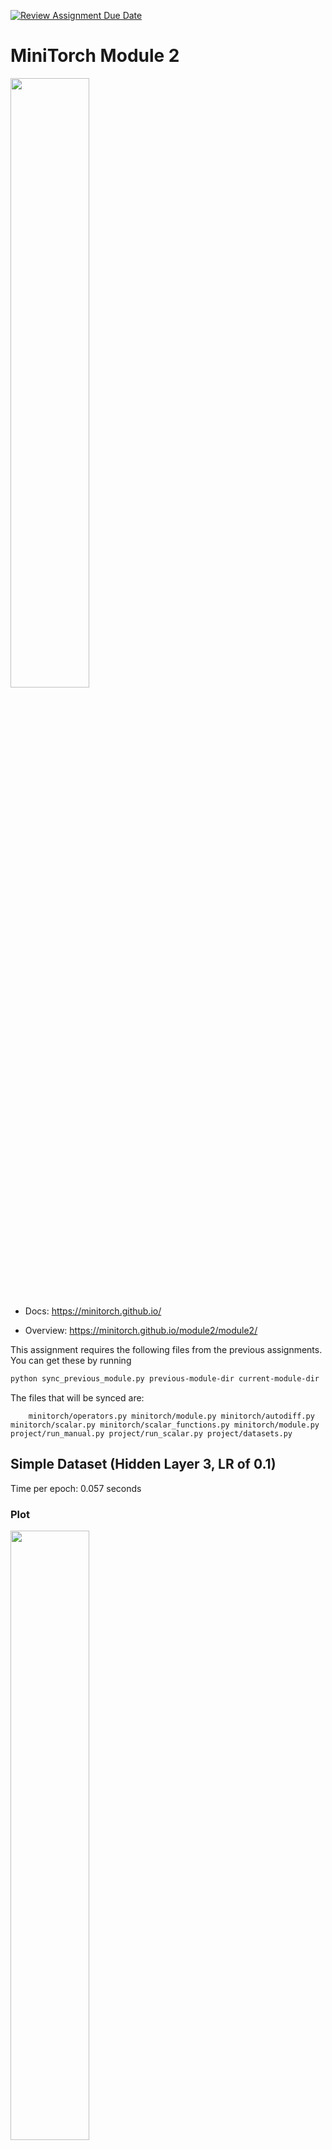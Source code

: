 [![Review Assignment Due Date](https://classroom.github.com/assets/deadline-readme-button-22041afd0340ce965d47ae6ef1cefeee28c7c493a6346c4f15d667ab976d596c.svg)](https://classroom.github.com/a/YFgwt0yY)
# MiniTorch Module 2

<img src="https://minitorch.github.io/minitorch.svg" width="50%">


* Docs: https://minitorch.github.io/

* Overview: https://minitorch.github.io/module2/module2/

This assignment requires the following files from the previous assignments. You can get these by running

```bash
python sync_previous_module.py previous-module-dir current-module-dir
```

The files that will be synced are:

        minitorch/operators.py minitorch/module.py minitorch/autodiff.py minitorch/scalar.py minitorch/scalar_functions.py minitorch/module.py project/run_manual.py project/run_scalar.py project/datasets.py

## Simple Dataset (Hidden Layer 3, LR of 0.1)

Time per epoch: 0.057 seconds

### Plot
<img src="imgs/simpleplot.png" width="50%">

### Loss Graph
<img src="imgs/simpleloss.png" width="100%">

### Loss Data
Epoch: 0/500, loss: 0, correct: 0\
Epoch: 10/500, loss: 35.79974388362853, correct: 20\
Epoch: 20/500, loss: 34.07633936611292, correct: 31\
Epoch: 30/500, loss: 33.45595397466262, correct: 30\
Epoch: 40/500, loss: 33.037221008527546, correct: 30\
Epoch: 50/500, loss: 32.65814794263026, correct: 30\
Epoch: 60/500, loss: 32.36573216568706, correct: 30\
Epoch: 70/500, loss: 32.09888682594517, correct: 30\
Epoch: 80/500, loss: 31.78087887691952, correct: 30\
Epoch: 90/500, loss: 31.401648349957522, correct: 30\
Epoch: 100/500, loss: 30.943264689457532, correct: 30\
Epoch: 110/500, loss: 30.386477035192144, correct: 30\
Epoch: 120/500, loss: 29.709221627240574, correct: 34\
Epoch: 130/500, loss: 28.88751157088813, correct: 40\
Epoch: 140/500, loss: 27.91027422808082, correct: 42\
Epoch: 150/500, loss: 26.762992161781263, correct: 44\
Epoch: 160/500, loss: 25.48795083311222, correct: 48\
Epoch: 170/500, loss: 24.153502468182293, correct: 49\
Epoch: 180/500, loss: 22.73549685310775, correct: 49\
Epoch: 190/500, loss: 21.264818988626203, correct: 49\
Epoch: 200/500, loss: 19.815145569534813, correct: 50\
Epoch: 210/500, loss: 18.453067537174537, correct: 50\
Epoch: 220/500, loss: 17.171793727078747, correct: 50\
Epoch: 230/500, loss: 15.957068405235526, correct: 50\
Epoch: 240/500, loss: 14.840669361964773, correct: 50\
Epoch: 250/500, loss: 13.813782277493521, correct: 50\
Epoch: 260/500, loss: 12.885099659698593, correct: 50\
Epoch: 270/500, loss: 12.046455434202016, correct: 50\
Epoch: 280/500, loss: 11.292133286090673, correct: 50\
Epoch: 290/500, loss: 10.61044496014656, correct: 50\
Epoch: 300/500, loss: 9.993942127078078, correct: 50\
Epoch: 310/500, loss: 9.43047208070305, correct: 50\
Epoch: 320/500, loss: 8.9144434150001, correct: 50\
Epoch: 330/500, loss: 8.443309050410086, correct: 50\
Epoch: 340/500, loss: 8.015466310946714, correct: 50\
Epoch: 350/500, loss: 7.62644334905007, correct: 50\
Epoch: 360/500, loss: 7.269076182527271, correct: 50\
Epoch: 370/500, loss: 6.938683785750776, correct: 50\
Epoch: 380/500, loss: 6.634211435905774, correct: 50\
Epoch: 390/500, loss: 6.355161348527034, correct: 50\
Epoch: 400/500, loss: 6.097478803005744, correct: 50\
Epoch: 410/500, loss: 5.858628878797319, correct: 50\
Epoch: 420/500, loss: 5.636382704123928, correct: 50\
Epoch: 430/500, loss: 5.428399153277882, correct: 50\
Epoch: 440/500, loss: 5.233402421116185, correct: 50\
Epoch: 450/500, loss: 5.0503015753047675, correct: 50\
Epoch: 460/500, loss: 4.878082312366759, correct: 50\
Epoch: 470/500, loss: 4.715875687725097, correct: 50\
Epoch: 480/500, loss: 4.562879752884203, correct: 50\
Epoch: 490/500, loss: 4.418378072326041, correct: 50\
Epoch: 500/500, loss: 4.28173139512602, correct: 50

## Diag Dataset (Hidden Layer 7, LR of 0.1)

Time per epoch: 0.166 seconds

### Plot
<img src="imgs/diagplot.png" width="50%">

### Loss Graph
<img src="imgs/diagloss.png" width="100%">

### Loss Data
Epoch: 0/700, loss: 0, correct: 0\
Epoch: 10/700, loss: 16.15585018659756, correct: 45\
Epoch: 20/700, loss: 15.222759656698303, correct: 45\
Epoch: 30/700, loss: 14.962123333216505, correct: 45\
Epoch: 40/700, loss: 14.785846384798345, correct: 45\
Epoch: 50/700, loss: 14.615495038536755, correct: 45\
Epoch: 60/700, loss: 14.43661792229324, correct: 45\
Epoch: 70/700, loss: 14.25326591740423, correct: 45\
Epoch: 80/700, loss: 14.057794461547278, correct: 45\
Epoch: 90/700, loss: 13.848876190354073, correct: 45\
Epoch: 100/700, loss: 13.62562942818922, correct: 45\
Epoch: 110/700, loss: 13.388049135778978, correct: 45\
Epoch: 120/700, loss: 13.134028658114016, correct: 45\
Epoch: 130/700, loss: 12.8613167475171, correct: 45\
Epoch: 140/700, loss: 12.569526156923962, correct: 45\
Epoch: 150/700, loss: 12.259267227912103, correct: 45\
Epoch: 160/700, loss: 11.930487889344306, correct: 45\
Epoch: 170/700, loss: 11.583323387069074, correct: 45\
Epoch: 180/700, loss: 11.218592025463543, correct: 45\
Epoch: 190/700, loss: 10.837914005921785, correct: 45\
Epoch: 200/700, loss: 10.443244155812776, correct: 45\
Epoch: 210/700, loss: 10.037067702699321, correct: 45\
Epoch: 220/700, loss: 9.639252008592292, correct: 45\
Epoch: 230/700, loss: 9.243751497658824, correct: 45\
Epoch: 240/700, loss: 8.855282974785545, correct: 45\
Epoch: 250/700, loss: 8.47337616697259, correct: 45\
Epoch: 260/700, loss: 8.102677360465723, correct: 45\
Epoch: 270/700, loss: 7.7409610802462305, correct: 46\
Epoch: 280/700, loss: 7.393709162228185, correct: 46\
Epoch: 290/700, loss: 7.06227008246727, correct: 46\
Epoch: 300/700, loss: 6.744325967768364, correct: 47\
Epoch: 310/700, loss: 6.486257966233686, correct: 47\
Epoch: 320/700, loss: 6.242615175552369, correct: 47\
Epoch: 330/700, loss: 6.009275548623733, correct: 47\
Epoch: 340/700, loss: 5.7873313477601735, correct: 47\
Epoch: 350/700, loss: 5.575430027339238, correct: 47\
Epoch: 360/700, loss: 5.3740324844899146, correct: 47\
Epoch: 370/700, loss: 5.182395232831971, correct: 48\
Epoch: 380/700, loss: 5.001287945459113, correct: 48\
Epoch: 390/700, loss: 4.829671028584298, correct: 48\
Epoch: 400/700, loss: 4.6668510845009274, correct: 48\
Epoch: 410/700, loss: 4.511155448651602, correct: 48\
Epoch: 420/700, loss: 4.363732886187844, correct: 49\
Epoch: 430/700, loss: 4.223651879582099, correct: 49\
Epoch: 440/700, loss: 4.091007475308929, correct: 49\
Epoch: 450/700, loss: 3.963414618344529, correct: 49\
Epoch: 460/700, loss: 3.8466726277925574, correct: 49\
Epoch: 470/700, loss: 3.7357925572883697, correct: 49\
Epoch: 480/700, loss: 3.629909145394336, correct: 49\
Epoch: 490/700, loss: 3.5305883316812636, correct: 49\
Epoch: 500/700, loss: 3.4330999915009452, correct: 49\
Epoch: 510/700, loss: 3.340876688761358, correct: 49\
Epoch: 520/700, loss: 3.2526176729980567, correct: 49\
Epoch: 530/700, loss: 3.167284262889976, correct: 49\
Epoch: 540/700, loss: 3.0847869748103385, correct: 49\
Epoch: 550/700, loss: 3.0055205962230307, correct: 49\
Epoch: 560/700, loss: 2.929426162386546, correct: 49\
Epoch: 570/700, loss: 2.8562904222541485, correct: 49\
Epoch: 580/700, loss: 2.7850702722400125, correct: 49\
Epoch: 590/700, loss: 2.7164451077607126, correct: 50\
Epoch: 600/700, loss: 2.650209787709831, correct: 50\
Epoch: 610/700, loss: 2.5875805597510553, correct: 50\
Epoch: 620/700, loss: 2.527143650285205, correct: 50\
Epoch: 630/700, loss: 2.46922406374246, correct: 50\
Epoch: 640/700, loss: 2.4127926296283806, correct: 50\
Epoch: 650/700, loss: 2.3595877355404333, correct: 50\
Epoch: 660/700, loss: 2.309098666332852, correct: 50\
Epoch: 670/700, loss: 2.2582823640606207, correct: 50\
Epoch: 680/700, loss: 2.210444034081056, correct: 50\
Epoch: 690/700, loss: 2.1650931250476275, correct: 50\
Epoch: 700/700, loss: 2.1185960190184208, correct: 50

## Split Dataset (Hidden Layer 12, LR of 0.1)

Time per epoch: 0.367 seconds

### Plot
<img src="imgs/splitplot.png" width="50%">

### Loss Graph
<img src="imgs/splitloss.png" width="100%">

### Loss Data
Epoch: 0/1000, loss: 0, correct: 0\
Epoch: 10/1000, loss: 33.32125028178119, correct: 36\
Epoch: 20/1000, loss: 32.43406177287252, correct: 31\
Epoch: 30/1000, loss: 31.86828015426277, correct: 31\
Epoch: 40/1000, loss: 31.422921540769504, correct: 31\
Epoch: 50/1000, loss: 31.00112939017478, correct: 31\
Epoch: 60/1000, loss: 30.593588716382808, correct: 32\
Epoch: 70/1000, loss: 30.19744861985537, correct: 32\
Epoch: 80/1000, loss: 29.803467322531425, correct: 32\
Epoch: 90/1000, loss: 29.428613928602505, correct: 33\
Epoch: 100/1000, loss: 29.054932306045334, correct: 33\
Epoch: 110/1000, loss: 28.657977036291058, correct: 33\
Epoch: 120/1000, loss: 28.25172356979529, correct: 33\
Epoch: 130/1000, loss: 27.811961465048352, correct: 33\
Epoch: 140/1000, loss: 27.33547972427748, correct: 38\
Epoch: 150/1000, loss: 26.827142872556266, correct: 38\
Epoch: 160/1000, loss: 26.29908090480736, correct: 38\
Epoch: 170/1000, loss: 25.732064844378616, correct: 40\
Epoch: 180/1000, loss: 25.160292995822786, correct: 40\
Epoch: 190/1000, loss: 24.565238327326554, correct: 41\
Epoch: 200/1000, loss: 23.939393117777605, correct: 41\
Epoch: 210/1000, loss: 23.29246380501955, correct: 42\
Epoch: 220/1000, loss: 22.6421170213034, correct: 42\
Epoch: 230/1000, loss: 21.966125245814922, correct: 43\
Epoch: 240/1000, loss: 21.279325410393007, correct: 43\
Epoch: 250/1000, loss: 20.590873618563496, correct: 45\
Epoch: 260/1000, loss: 19.896444196704763, correct: 46\
Epoch: 270/1000, loss: 19.198954324081164, correct: 46\
Epoch: 280/1000, loss: 18.502540064271045, correct: 48\
Epoch: 290/1000, loss: 17.79822632988042, correct: 48\
Epoch: 300/1000, loss: 17.113480087990148, correct: 48\
Epoch: 310/1000, loss: 16.43676622212409, correct: 48\
Epoch: 320/1000, loss: 15.794432959616483, correct: 49\
Epoch: 330/1000, loss: 15.165985001698196, correct: 49\
Epoch: 340/1000, loss: 14.525804932913019, correct: 49\
Epoch: 350/1000, loss: 13.929085001726817, correct: 49\
Epoch: 360/1000, loss: 13.327770195442527, correct: 49\
Epoch: 370/1000, loss: 12.770161123716754, correct: 49\
Epoch: 380/1000, loss: 12.246797996143519, correct: 49\
Epoch: 390/1000, loss: 11.750248425910991, correct: 49\
Epoch: 400/1000, loss: 11.269041273942102, correct: 49\
Epoch: 410/1000, loss: 10.817337855400478, correct: 49\
Epoch: 420/1000, loss: 10.402252507689331, correct: 49\
Epoch: 430/1000, loss: 10.00890359196081, correct: 49\
Epoch: 440/1000, loss: 9.635241776675535, correct: 49\
Epoch: 450/1000, loss: 9.284818372023, correct: 49\
Epoch: 460/1000, loss: 8.953801261678166, correct: 49\
Epoch: 470/1000, loss: 8.623465549112932, correct: 49\
Epoch: 480/1000, loss: 8.295234830951792, correct: 49\
Epoch: 490/1000, loss: 7.940893243493974, correct: 49\
Epoch: 500/1000, loss: 7.648962839034088, correct: 49\
Epoch: 510/1000, loss: 7.391661809412096, correct: 49\
Epoch: 520/1000, loss: 7.152139213125678, correct: 49\
Epoch: 530/1000, loss: 6.926487608661979, correct: 49\
Epoch: 540/1000, loss: 6.7125600777478525, correct: 49\
Epoch: 550/1000, loss: 6.510129358508205, correct: 49\
Epoch: 560/1000, loss: 6.318574660656323, correct: 49\
Epoch: 570/1000, loss: 6.1363446958024, correct: 49\
Epoch: 580/1000, loss: 5.962983991584717, correct: 49\
Epoch: 590/1000, loss: 5.798848196585017, correct: 50\
Epoch: 600/1000, loss: 5.642181576823949, correct: 50\
Epoch: 610/1000, loss: 5.492621813252573, correct: 50\
Epoch: 620/1000, loss: 5.3497024395493815, correct: 50\
Epoch: 630/1000, loss: 5.2129132742350635, correct: 50\
Epoch: 640/1000, loss: 5.081837964534661, correct: 50\
Epoch: 650/1000, loss: 4.9561823954386, correct: 50\
Epoch: 660/1000, loss: 4.835611085490301, correct: 50\
Epoch: 670/1000, loss: 4.719867097947164, correct: 50\
Epoch: 680/1000, loss: 4.608716602185445, correct: 50\
Epoch: 690/1000, loss: 4.501809175354968, correct: 50\
Epoch: 700/1000, loss: 4.398903803539559, correct: 50\
Epoch: 710/1000, loss: 4.299752900849489, correct: 50\
Epoch: 720/1000, loss: 4.204147444730973, correct: 50\
Epoch: 730/1000, loss: 4.11189324664684, correct: 50\
Epoch: 740/1000, loss: 4.022863739883347, correct: 50\
Epoch: 750/1000, loss: 3.936876531177101, correct: 50\
Epoch: 760/1000, loss: 3.853855523302062, correct: 50\
Epoch: 770/1000, loss: 3.774140584897922, correct: 50\
Epoch: 780/1000, loss: 3.6978627234226313, correct: 50\
Epoch: 790/1000, loss: 3.62340303272677, correct: 50\
Epoch: 800/1000, loss: 3.552251043706429, correct: 50\
Epoch: 810/1000, loss: 3.4833460114745027, correct: 50\
Epoch: 820/1000, loss: 3.416527499418573, correct: 50\
Epoch: 830/1000, loss: 3.3521982845698624, correct: 50\
Epoch: 840/1000, loss: 3.2893219719816846, correct: 50\
Epoch: 850/1000, loss: 3.228563709336118, correct: 50\
Epoch: 860/1000, loss: 3.1710959211673893, correct: 50\
Epoch: 870/1000, loss: 3.1137014902952633, correct: 50\
Epoch: 880/1000, loss: 3.0595712169618663, correct: 50\
Epoch: 890/1000, loss: 3.0054042982598963, correct: 50\
Epoch: 900/1000, loss: 2.9541640274872045, correct: 50\
Epoch: 910/1000, loss: 2.904368448014193, correct: 50\
Epoch: 920/1000, loss: 2.8559356519657606, correct: 50\
Epoch: 930/1000, loss: 2.8086831919896436, correct: 50\
Epoch: 940/1000, loss: 2.7629600658245694, correct: 50\
Epoch: 950/1000, loss: 2.7179593096573513, correct: 50\
Epoch: 960/1000, loss: 2.674071486877392, correct: 50\
Epoch: 970/1000, loss: 2.6313175005278824, correct: 50\
Epoch: 980/1000, loss: 2.5905372262523945, correct: 50\
Epoch: 990/1000, loss: 2.5507514185393956, correct: 50\
Epoch: 1000/1000, loss: 2.5107908199495528, correct: 50

## Xor Dataset (Hidden Layer 16, LR of 0.1)

Time per epoch: 0.554 seconds

### Plot
<img src="imgs/xorplot.png" width="50%">

### Loss Graph
<img src="imgs/xorloss.png" width="100%">

### Loss Data
Epoch: 0/1200, loss: 0, correct: 0\
Epoch: 10/1200, loss: 30.882942049565102, correct: 31\
Epoch: 20/1200, loss: 29.741614856818003, correct: 34\
Epoch: 30/1200, loss: 28.959318325932877, correct: 34\
Epoch: 40/1200, loss: 28.273424181900616, correct: 34\
Epoch: 50/1200, loss: 27.64018327391583, correct: 34\
Epoch: 60/1200, loss: 27.0561032366967, correct: 34\
Epoch: 70/1200, loss: 26.49581752687416, correct: 34\
Epoch: 80/1200, loss: 25.916467592332225, correct: 35\
Epoch: 90/1200, loss: 25.31957460561807, correct: 39\
Epoch: 100/1200, loss: 24.71427563450349, correct: 40\
Epoch: 110/1200, loss: 24.092567293603636, correct: 40\
Epoch: 120/1200, loss: 23.433832817785568, correct: 41\
Epoch: 130/1200, loss: 22.731538369434322, correct: 41\
Epoch: 140/1200, loss: 21.999457699944927, correct: 43\
Epoch: 150/1200, loss: 21.25799519531202, correct: 43\
Epoch: 160/1200, loss: 20.503778163992056, correct: 43\
Epoch: 170/1200, loss: 19.765424459787067, correct: 44\
Epoch: 180/1200, loss: 19.054388697807447, correct: 45\
Epoch: 190/1200, loss: 18.32596574881824, correct: 46\
Epoch: 200/1200, loss: 17.63333899926299, correct: 47\
Epoch: 210/1200, loss: 16.97007695101802, correct: 47\
Epoch: 220/1200, loss: 16.352595370666744, correct: 47\
Epoch: 230/1200, loss: 15.76968533910946, correct: 47\
Epoch: 240/1200, loss: 15.217349944342867, correct: 47\
Epoch: 250/1200, loss: 14.695272687701815, correct: 48\
Epoch: 260/1200, loss: 14.203769738243984, correct: 48\
Epoch: 270/1200, loss: 13.744671877959034, correct: 48\
Epoch: 280/1200, loss: 13.316648243403385, correct: 49\
Epoch: 290/1200, loss: 12.90951325624621, correct: 49\
Epoch: 300/1200, loss: 12.519734106673322, correct: 49\
Epoch: 310/1200, loss: 12.141846303081424, correct: 49\
Epoch: 320/1200, loss: 11.775267774654964, correct: 49\
Epoch: 330/1200, loss: 11.415768352891458, correct: 49\
Epoch: 340/1200, loss: 11.05501508952029, correct: 49\
Epoch: 350/1200, loss: 10.66099629523892, correct: 49\
Epoch: 360/1200, loss: 10.30413225468313, correct: 49\
Epoch: 370/1200, loss: 9.977605512293062, correct: 49\
Epoch: 380/1200, loss: 9.69440736433203, correct: 49\
Epoch: 390/1200, loss: 9.43173083987098, correct: 49\
Epoch: 400/1200, loss: 9.18477274469459, correct: 49\
Epoch: 410/1200, loss: 8.94800921397954, correct: 49\
Epoch: 420/1200, loss: 8.723082760508861, correct: 49\
Epoch: 430/1200, loss: 8.50426280893533, correct: 49\
Epoch: 440/1200, loss: 8.291125762824636, correct: 49\
Epoch: 450/1200, loss: 8.078244057199196, correct: 49\
Epoch: 460/1200, loss: 7.88069031658039, correct: 49\
Epoch: 470/1200, loss: 7.689985699414805, correct: 49\
Epoch: 480/1200, loss: 7.509726338153752, correct: 49\
Epoch: 490/1200, loss: 7.33706296679819, correct: 49\
Epoch: 500/1200, loss: 7.162773042701726, correct: 49\
Epoch: 510/1200, loss: 7.005372827711102, correct: 49\
Epoch: 520/1200, loss: 6.839031908787121, correct: 49\
Epoch: 530/1200, loss: 6.688335594774403, correct: 49\
Epoch: 540/1200, loss: 6.532678073498404, correct: 49\
Epoch: 550/1200, loss: 6.385963744636211, correct: 49\
Epoch: 560/1200, loss: 6.247513038836254, correct: 49\
Epoch: 570/1200, loss: 6.107591636624864, correct: 49\
Epoch: 580/1200, loss: 5.972969553417211, correct: 49\
Epoch: 590/1200, loss: 5.844152597048985, correct: 49\
Epoch: 600/1200, loss: 5.717567955847269, correct: 49\
Epoch: 610/1200, loss: 5.593353214264858, correct: 49\
Epoch: 620/1200, loss: 5.47183062668418, correct: 49\
Epoch: 630/1200, loss: 5.361313947666661, correct: 49\
Epoch: 640/1200, loss: 5.256647802264372, correct: 49\
Epoch: 650/1200, loss: 5.138872681416203, correct: 49\
Epoch: 660/1200, loss: 5.02495212237986, correct: 49\
Epoch: 670/1200, loss: 4.938703554210722, correct: 49\
Epoch: 680/1200, loss: 4.823400827173784, correct: 49\
Epoch: 690/1200, loss: 4.741021524041847, correct: 49\
Epoch: 700/1200, loss: 4.631238802481242, correct: 49\
Epoch: 710/1200, loss: 4.546665385304829, correct: 49\
Epoch: 720/1200, loss: 4.461704950520652, correct: 49\
Epoch: 730/1200, loss: 4.375491855089218, correct: 49\
Epoch: 740/1200, loss: 4.286227156601838, correct: 49\
Epoch: 750/1200, loss: 4.205107760497102, correct: 49\
Epoch: 760/1200, loss: 4.125940047806279, correct: 49\
Epoch: 770/1200, loss: 4.049553394946328, correct: 49\
Epoch: 780/1200, loss: 3.9783766205888234, correct: 49\
Epoch: 790/1200, loss: 3.905342449693219, correct: 49\
Epoch: 800/1200, loss: 3.848467138796403, correct: 49\
Epoch: 810/1200, loss: 3.7773945450777426, correct: 49\
Epoch: 820/1200, loss: 3.704701077098525, correct: 49\
Epoch: 830/1200, loss: 3.642094749123015, correct: 49\
Epoch: 840/1200, loss: 3.587581004590708, correct: 49\
Epoch: 850/1200, loss: 3.514676773854453, correct: 49\
Epoch: 860/1200, loss: 3.4643853327985696, correct: 49\
Epoch: 870/1200, loss: 3.4011106659346755, correct: 49\
Epoch: 880/1200, loss: 3.3626702706052347, correct: 49\
Epoch: 890/1200, loss: 3.290719614179655, correct: 49\
Epoch: 900/1200, loss: 3.2584658197039453, correct: 49\
Epoch: 910/1200, loss: 3.216686207249924, correct: 49\
Epoch: 920/1200, loss: 3.1474053377080082, correct: 49\
Epoch: 930/1200, loss: 3.0983329515194153, correct: 49\
Epoch: 940/1200, loss: 3.053181958322387, correct: 49\
Epoch: 950/1200, loss: 2.999177704536424, correct: 49\
Epoch: 960/1200, loss: 2.953046228556244, correct: 49\
Epoch: 970/1200, loss: 2.911227328899403, correct: 49\
Epoch: 980/1200, loss: 2.8677299632221587, correct: 49\
Epoch: 990/1200, loss: 2.834717862440976, correct: 50\
Epoch: 1000/1200, loss: 2.8006357786074805, correct: 50\
Epoch: 1010/1200, loss: 2.7631586897776907, correct: 50\
Epoch: 1020/1200, loss: 2.7104689616023845, correct: 50\
Epoch: 1030/1200, loss: 2.676283488516572, correct: 50\
Epoch: 1040/1200, loss: 2.6524947472258997, correct: 50\
Epoch: 1050/1200, loss: 2.6004123142689077, correct: 50\
Epoch: 1060/1200, loss: 2.5722246936437196, correct: 50\
Epoch: 1070/1200, loss: 2.5509320135142817, correct: 50\
Epoch: 1080/1200, loss: 2.5059792359718873, correct: 50\
Epoch: 1090/1200, loss: 2.465153658740467, correct: 50\
Epoch: 1100/1200, loss: 2.4581125918873283, correct: 50\
Epoch: 1110/1200, loss: 2.4044508604627923, correct: 50\
Epoch: 1120/1200, loss: 2.379851574405813, correct: 50\
Epoch: 1130/1200, loss: 2.364483623792283, correct: 50\
Epoch: 1140/1200, loss: 2.336818982792233, correct: 50\
Epoch: 1150/1200, loss: 2.309671262551251, correct: 50\
Epoch: 1160/1200, loss: 2.2788658169084464, correct: 50\
Epoch: 1170/1200, loss: 2.2441671669168444, correct: 50\
Epoch: 1180/1200, loss: 2.2288039150014107, correct: 50\
Epoch: 1190/1200, loss: 2.199514214688927, correct: 50\
Epoch: 1200/1200, loss: 2.1693740890333935, correct: 50

## Circle Dataset (Hidden Layer 8, LR of 0.1)

Time per epoch: 0.207 seconds

### Plot
<img src="imgs/circleplot.png" width="50%">

### Loss Graph
<img src="imgs/circleloss.png" width="100%">

### Loss Data
Epoch: 0/1200, loss: 0, correct: 0\
Epoch: 10/1200, loss: 33.47213453328962, correct: 30\
Epoch: 20/1200, loss: 33.157203688467305, correct: 30\
Epoch: 30/1200, loss: 32.881763450724, correct: 30\
Epoch: 40/1200, loss: 32.62109833881866, correct: 30\
Epoch: 50/1200, loss: 32.39841250295973, correct: 30\
Epoch: 60/1200, loss: 32.179339690553114, correct: 30\
Epoch: 70/1200, loss: 31.928019246526127, correct: 30\
Epoch: 80/1200, loss: 31.666865117406147, correct: 30\
Epoch: 90/1200, loss: 31.427419602653238, correct: 30\
Epoch: 100/1200, loss: 31.191663601978316, correct: 30\
Epoch: 110/1200, loss: 30.938172728842417, correct: 30\
Epoch: 120/1200, loss: 30.62049385822748, correct: 30\
Epoch: 130/1200, loss: 30.274337330296742, correct: 31\
Epoch: 140/1200, loss: 29.971694845968464, correct: 33\
Epoch: 150/1200, loss: 29.65359256611997, correct: 33\
Epoch: 160/1200, loss: 29.302372023791552, correct: 32\
Epoch: 170/1200, loss: 28.933203679872953, correct: 32\
Epoch: 180/1200, loss: 28.545912525399523, correct: 33\
Epoch: 190/1200, loss: 28.149289877543254, correct: 34\
Epoch: 200/1200, loss: 27.718512341249625, correct: 35\
Epoch: 210/1200, loss: 27.283838989071935, correct: 36\
Epoch: 220/1200, loss: 26.835583550631732, correct: 36\
Epoch: 230/1200, loss: 26.34977437272568, correct: 36\
Epoch: 240/1200, loss: 25.8154600637994, correct: 36\
Epoch: 250/1200, loss: 25.261123285059096, correct: 36\
Epoch: 260/1200, loss: 24.693272061184206, correct: 37\
Epoch: 270/1200, loss: 24.10792199455619, correct: 37\
Epoch: 280/1200, loss: 23.51156073802249, correct: 38\
Epoch: 290/1200, loss: 22.90640188251521, correct: 38\
Epoch: 300/1200, loss: 22.29005798983235, correct: 38\
Epoch: 310/1200, loss: 21.655378744314568, correct: 38\
Epoch: 320/1200, loss: 20.926253615004832, correct: 42\
Epoch: 330/1200, loss: 20.16100336986908, correct: 44\
Epoch: 340/1200, loss: 19.330195065669468, correct: 46\
Epoch: 350/1200, loss: 18.551406909598164, correct: 47\
Epoch: 360/1200, loss: 17.758253261735693, correct: 47\
Epoch: 370/1200, loss: 16.998663466582524, correct: 48\
Epoch: 380/1200, loss: 16.271549569616493, correct: 50\
Epoch: 390/1200, loss: 15.5731720200556, correct: 50\
Epoch: 400/1200, loss: 14.898028645215108, correct: 50\
Epoch: 410/1200, loss: 14.237085253565503, correct: 50\
Epoch: 420/1200, loss: 13.628542223479565, correct: 50\
Epoch: 430/1200, loss: 13.013355740785919, correct: 50\
Epoch: 440/1200, loss: 12.463095268145697, correct: 50\
Epoch: 450/1200, loss: 12.131167789174016, correct: 50\
Epoch: 460/1200, loss: 12.331536652409536, correct: 47\
Epoch: 470/1200, loss: 12.836111074450631, correct: 47\
Epoch: 480/1200, loss: 12.987775319476125, correct: 47\
Epoch: 490/1200, loss: 13.125729470380385, correct: 46\
Epoch: 500/1200, loss: 12.74023034300463, correct: 46\
Epoch: 510/1200, loss: 12.083884021053764, correct: 47\
Epoch: 520/1200, loss: 11.292127451758109, correct: 47\
Epoch: 530/1200, loss: 10.986010467602455, correct: 47\
Epoch: 540/1200, loss: 12.109021796965985, correct: 44\
Epoch: 550/1200, loss: 10.177502417417974, correct: 47\
Epoch: 560/1200, loss: 8.375850454637964, correct: 50\
Epoch: 570/1200, loss: 8.146824035741366, correct: 50\
Epoch: 580/1200, loss: 9.169373127542976, correct: 47\
Epoch: 590/1200, loss: 12.46132943719011, correct: 43\
Epoch: 600/1200, loss: 9.919218748328062, correct: 46\
Epoch: 610/1200, loss: 7.249073662923767, correct: 49\
Epoch: 620/1200, loss: 6.8194177482689655, correct: 50\
Epoch: 630/1200, loss: 6.564882390804394, correct: 50\
Epoch: 640/1200, loss: 6.3555120049269105, correct: 50\
Epoch: 650/1200, loss: 6.167552959898962, correct: 50\
Epoch: 660/1200, loss: 5.991382729838019, correct: 50\
Epoch: 670/1200, loss: 5.824683667102028, correct: 50\
Epoch: 680/1200, loss: 5.665059187719109, correct: 50\
Epoch: 690/1200, loss: 5.511748293936603, correct: 50\
Epoch: 700/1200, loss: 5.36641360978302, correct: 50\
Epoch: 710/1200, loss: 5.228395155067595, correct: 50\
Epoch: 720/1200, loss: 5.1061834584582435, correct: 50\
Epoch: 730/1200, loss: 4.977415783878551, correct: 50\
Epoch: 740/1200, loss: 4.871831701715817, correct: 50\
Epoch: 750/1200, loss: 4.757270954829858, correct: 50\
Epoch: 760/1200, loss: 4.6726382512827636, correct: 50\
Epoch: 770/1200, loss: 4.598586099706504, correct: 50\
Epoch: 780/1200, loss: 4.536896637687628, correct: 50\
Epoch: 790/1200, loss: 4.520105311874736, correct: 50\
Epoch: 800/1200, loss: 4.29896976778478, correct: 50\
Epoch: 810/1200, loss: 4.153093467096628, correct: 50\
Epoch: 820/1200, loss: 4.025360023923976, correct: 50\
Epoch: 830/1200, loss: 3.9131525936212217, correct: 50\
Epoch: 840/1200, loss: 3.7904053084930576, correct: 50\
Epoch: 850/1200, loss: 3.6877311700070576, correct: 50\
Epoch: 860/1200, loss: 3.588255244888539, correct: 50\
Epoch: 870/1200, loss: 3.5027592866027364, correct: 50\
Epoch: 880/1200, loss: 3.4220334005025617, correct: 50\
Epoch: 890/1200, loss: 3.3439349000633203, correct: 50\
Epoch: 900/1200, loss: 3.2686904125548937, correct: 50\
Epoch: 910/1200, loss: 3.19595267637823, correct: 50\
Epoch: 920/1200, loss: 3.125834794308636, correct: 50\
Epoch: 930/1200, loss: 3.0582973693301727, correct: 50\
Epoch: 940/1200, loss: 2.9927158764732638, correct: 50\
Epoch: 950/1200, loss: 2.926072042586588, correct: 50\
Epoch: 960/1200, loss: 2.8647779050608686, correct: 50\
Epoch: 970/1200, loss: 2.805586821837626, correct: 50\
Epoch: 980/1200, loss: 2.7479172721880323, correct: 50\
Epoch: 990/1200, loss: 2.692642965858894, correct: 50\
Epoch: 1000/1200, loss: 2.639520430278935, correct: 50\
Epoch: 1010/1200, loss: 2.5883186129665923, correct: 50\
Epoch: 1020/1200, loss: 2.5373529147746168, correct: 50\
Epoch: 1030/1200, loss: 2.488852185515837, correct: 50\
Epoch: 1040/1200, loss: 2.4418397207166045, correct: 50\
Epoch: 1050/1200, loss: 2.396044077429902, correct: 50\
Epoch: 1060/1200, loss: 2.351819633774307, correct: 50\
Epoch: 1070/1200, loss: 2.3093550588842433, correct: 50\
Epoch: 1080/1200, loss: 2.2679030039533705, correct: 50\
Epoch: 1090/1200, loss: 2.2278182426927833, correct: 50\
Epoch: 1100/1200, loss: 2.188393093619265, correct: 50\
Epoch: 1110/1200, loss: 2.1502070701513984, correct: 50\
Epoch: 1120/1200, loss: 2.1130528881357935, correct: 50\
Epoch: 1130/1200, loss: 2.0770140444015612, correct: 50\
Epoch: 1140/1200, loss: 2.0418951084435095, correct: 50\
Epoch: 1150/1200, loss: 2.007698076263997, correct: 50\
Epoch: 1160/1200, loss: 1.974426257075336, correct: 50\
Epoch: 1170/1200, loss: 1.9422204679580266, correct: 50\
Epoch: 1180/1200, loss: 1.9109083717282278, correct: 50\
Epoch: 1190/1200, loss: 1.8803758210121884, correct: 50\
Epoch: 1200/1200, loss: 1.8507495273316696, correct: 50
